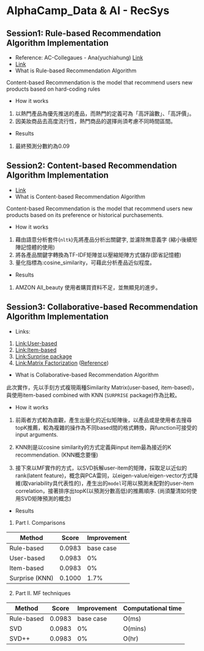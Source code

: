 # AlphaCamp_Data & AI - RecSys

## Session1: Rule-based Recommendation Algorithm Implementation
* Reference: AC-Collegaues - Ana(yuchiahung) [Link](https://github.com/yuchiahung/data-course-sample/blob/main/hw1_Ana.ipynb)
* [Link](https://github.com/phwangktw/data-course-sample/blob/main/Session1_Rule-based_Recommendation_Algorithm.ipynb)
* What is Rule-based Recommendation Algorithm

Content-based Recommendation is the model that recommend users new products based on hard-coding rules
* How it works
1. 以熱門產品為優先推送的產品，而熱門的定義可為「高評論數」、「高評價」。
2. 因美妝商品去高度流行性，熱門商品的選擇尚須考慮不同時間區間。
* Results
1. 最終預測分數約為0.09

## Session2: Content-based Recommendation Algorithm Implementation
* [Link](https://github.com/phwangktw/data-course-sample/blob/main/Session2_Content_based_Recommendation_Algorithm_ipynb.ipynb)
* What is Content-based Recommendation Algorithm

Content-based Recommendation is the model that recommend users new products based on its preference or historical purchasements.
* How it works
1. 藉由語意分析套件(`nltk`)先將產品分析出關鍵字, 並濾除無意義字 (縮小後續矩陣記憶體的使用)
2. 將各產品關鍵字轉換為TF-IDF矩陣並以壓縮矩陣方式儲存(節省記憶體)
3. 量化指標為:cosine_similarity，可藉此分析產品近似程度。
* Results
1. AMZON All_beauty 使用者購買資料不足，並無顯見的進步。

## Session3: Collaborative-based Recommendation Algorithm Implementation
* Links:
 1. [Link:User-based](https://github.com/phwangktw/data-course-sample/blob/main/Session3_Collaborative-based(user-based)_Recommendation_Algorithm.ipynb)
 2.  [Link:Item-based](https://github.com/phwangktw/data-course-sample/blob/main/Session3_Collaborative-based(item-based)_Recommendation_Algorithm.ipynb)
 3.  [Link:Surprise package](https://github.com/phwangktw/data-course-sample/blob/main/Session3_Collaborative-based(surprise_package)_Recommendation_Algorithm.ipynb)
4.  [Link:Matrix Factorization](https://github.com/phwangktw/data-course-sample/blob/main/Session3_Collaborative-based_Matrix-Factorization.ipynb) ([Reference](https://github.com/yuchiahung/data-course-sample/tree/main/week3_CF))
* What is Collaborative-based Recommendation Algorithm

此次實作，先以手刻方式複現兩種Similarity Matrix(user-based, item-based)，與使用item-based combined with KNN (`SURPRISE` package)作為比較。
* How it works
 1. 前兩者方式較為直觀，產生出量化的近似矩陣後，以產品或是使用者去搜尋topK推薦，較為複雜的操作為不同based間的格式轉換，與function可接受的input arguments.

2. KNN則是以cosine similarity的方式定義與input item最為接近的K recommendation. (KNN概念要懂)

 3. 接下來以MF實作的方式，以SVD拆解user-item的矩陣，採取足以近似的rank(latent feature)，概念與PCA雷同，以eigen-value/eigen-vector方式降維(取variability具代表性的)，產生出的`model`可用以預測未配對的user-item correlation，接著排序出topK(以預測分數高低)的推薦順序. (尚須釐清如何使用SVD矩陣預測的概念)
* Results
 1. Part I. Comparisons

| Method | Score | Improvement |
| ----------- | ----------- |----------- |
| Rule-based | 0.0983 |  base case|
| User-based  | 0.0983 | 0% |
| Item-based    | 0.0983        |    0%         |
| Surprise (KNN)    | 0.1000        |    1.7%       |

 2. Part II. MF techniques

 | Method | Score | Improvement | Computational time|
| ----------- | ----------- |----------- |----------- |
| Rule-based | 0.0983 |  base case| O(ms)
| SVD  | 0.0983 | 0% |O(mins)
| SVD++    | 0.0983        |    0%         |O(hr)